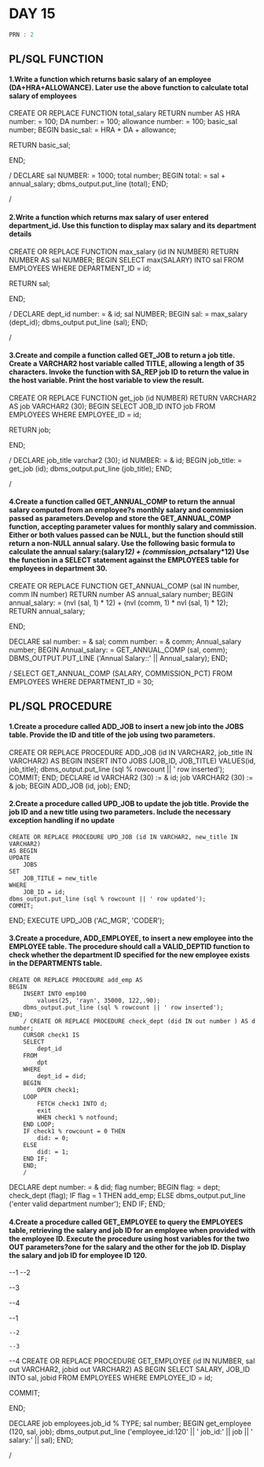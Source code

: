 # DAY 15
```C
PRN : 2
```

## PL/SQL FUNCTION

#### 1.Write a function which returns basic salary of an employee (DA+HRA+ALLOWANCE). Later use the above function to calculate total salary of employees
CREATE OR REPLACE FUNCTION total_salary RETURN number
AS HRA
	number: = 100;
DA number: = 100;
allowance number: = 100;
basic_sal number;
BEGIN
	basic_sal: =
HRA + DA + allowance;

RETURN basic_sal;

END;

/
DECLARE
	sal NUMBER: = 1000;
	total number;
BEGIN
	total: = sal + annual_salary;
	dbms_output.put_line (total);
END;

/
#### 2.Write a function which returns max salary of user entered department_id. Use this function to display max salary and its department details
CREATE OR REPLACE FUNCTION max_salary (id IN NUMBER) RETURN NUMBER
AS sal
	NUMBER;
BEGIN
	SELECT
		max(SALARY) INTO
sal
FROM
	EMPLOYEES
WHERE
	DEPARTMENT_ID = id;

RETURN sal;

END;

/
DECLARE
	dept_id number: = & id;
	sal NUMBER;
BEGIN
	sal: = max_salary (dept_id);
	dbms_output.put_line (sal);
END;

/
#### 3.Create and compile a function called GET_JOB to return a job title. Create a VARCHAR2 host variable called TITLE, allowing a length of 35 characters. Invoke the function with SA_REP job ID to return the value in the host variable. Print the host variable to view the result.
CREATE OR REPLACE FUNCTION get_job (id NUMBER) RETURN VARCHAR2
AS job
	VARCHAR2 (30);
BEGIN
	SELECT
		JOB_ID INTO
job
FROM
	EMPLOYEES
WHERE
	EMPLOYEE_ID = id;

RETURN job;

END;

/
DECLARE
	job_title varchar2 (30);
	id NUMBER: = & id;
BEGIN
	job_title: = get_job (id);
	dbms_output.put_line (job_title);
END;

/
#### 4.Create a function called GET_ANNUAL_COMP to return the annual salary computed from an employee?s monthly salary and commission passed as parameters.Develop and store the GET_ANNUAL_COMP function, accepting parameter values for monthly salary and commission. Either or both values passed can be NULL, but the function should still return a non-NULL annual salary. Use the following basic formula to calculate the annual salary:(salary*12) + (commission_pct*salary*12) Use the function in a SELECT statement against the EMPLOYEES table for employees in department 30.
CREATE OR REPLACE FUNCTION GET_ANNUAL_COMP (sal IN number, comm IN number) RETURN number
AS annual_salary
	number;
BEGIN
	annual_salary: = (nvl (sal,
			1) * 12) + (nvl (comm,
			1) * nvl (sal,
			1) * 12);
	RETURN
annual_salary;

END;

DECLARE
	sal number: = & sal;
	comm number: = & comm;
	Annual_salary number;
BEGIN
	Annual_salary: = GET_ANNUAL_COMP (sal,
		comm);
	DBMS_OUTPUT.PUT_LINE ('Annual Salary::' || Annual_salary);
END;

/
SELECT
	GET_ANNUAL_COMP (SALARY,
		COMMISSION_PCT)
FROM
	EMPLOYEES
WHERE
	DEPARTMENT_ID = 30;
## PL/SQL PROCEDURE

#### 1.Create a procedure called ADD_JOB to insert a new job into the JOBS table. Provide the ID and title of the job using two parameters.
CREATE OR REPLACE PROCEDURE ADD_JOB (id IN VARCHAR2, job_title IN VARCHAR2)
AS BEGIN
	INSERT INTO JOBS (JOB_ID, JOB_TITLE)
		VALUES(id, job_title);
	dbms_output.put_line (sql % rowcount || ' row inserted');
		COMMIT;
END;
DECLARE
	id VARCHAR2 (30) := & id;
	job VARCHAR2 (30) := & job;
BEGIN ADD_JOB (id,
	job);
END;
#### 2.Create a procedure called UPD_JOB to update the job title. Provide the job ID and a new title using two parameters. Include the necessary exception handling if no update
	CREATE OR REPLACE PROCEDURE UPD_JOB (id IN VARCHAR2, new_title IN VARCHAR2)
	AS BEGIN
	UPDATE
		JOBS
	SET
		JOB_TITLE = new_title
	WHERE
		JOB_ID = id;
	dbms_output.put_line (sql % rowcount || ' row updated');
	COMMIT;
END;
	EXECUTE UPD_JOB ('AC_MGR',
		'CODER');
#### 3.Create a procedure, ADD_EMPLOYEE, to insert a new employee into the EMPLOYEE table. The procedure should call a VALID_DEPTID function to check whether the department ID specified for the new employee exists in the DEPARTMENTS table.
	CREATE OR REPLACE PROCEDURE add_emp AS
	BEGIN
		INSERT INTO emp100
			values(25, 'rayn', 35000, 122,.90);
		dbms_output.put_line (sql % rowcount || ' row inserted');
	END;
		/ CREATE OR REPLACE PROCEDURE check_dept (did IN out number ) AS d number;
		CURSOR check1 IS
		SELECT
			dept_id
		FROM
			dpt
		WHERE
			dept_id = did;
		BEGIN
			OPEN check1;
		LOOP
			FETCH check1 INTO d;
			exit
			WHEN check1 % notfound;
		END LOOP;
		IF check1 % rowcount = 0 THEN
			did: = 0;
		ELSE
			did: = 1;
		END IF;
		END;
		/
DECLARE
	dept number: = & did;
	flag number;
BEGIN
	flag: = dept;
	check_dept (flag);
	IF flag = 1 THEN
		add_emp;
	ELSE
		dbms_output.put_line ('enter valid department number');
	END IF;
END;
#### 4.Create a procedure called GET_EMPLOYEE to query the EMPLOYEES table, retrieving the salary and job ID for an employee when provided with the employee ID. Execute the procedure using host variables for the two OUT parameters?one for the salary and the other for the job ID. Display the salary and job ID for employee ID 120.


--1 
--2

--3

--4


--1

	--2

	--3

--4
CREATE OR REPLACE PROCEDURE GET_EMPLOYEE (id IN NUMBER, sal out VARCHAR2, jobid out VARCHAR2) AS
BEGIN
SELECT
	SALARY,
	JOB_ID INTO sal,
	jobid
FROM
	EMPLOYEES
WHERE
	EMPLOYEE_ID = id;

COMMIT;

END;

DECLARE
	job employees.job_id % TYPE;
	sal number;
BEGIN
	get_employee (120,
		sal,
		job);
	dbms_output.put_line ('employee_id:120' || ' job_id:' || job || ' salary:' || sal);
END;

/